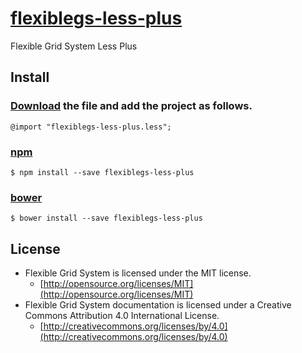 # [flexiblegs-less-plus](http://flexible.gs)

Flexible Grid System Less Plus

## Install

### [Download](https://raw.githubusercontent.com/flexiblegs/flexiblegs-less-plus/master/flexiblegs-less-plus.less) the file and add the project as follows.
```less
@import "flexiblegs-less-plus.less";
```

### [npm](https://www.npmjs.com/package/flexiblegs-less-plus)
```
$ npm install --save flexiblegs-less-plus
```

### [bower](http://bower.io/search/?q=flexiblegs-less-plus)
```
$ bower install --save flexiblegs-less-plus
```

## License
- Flexible Grid System is licensed under the MIT license.
  - [http://opensource.org/licenses/MIT](http://opensource.org/licenses/MIT)
- Flexible Grid System documentation is licensed under a Creative Commons Attribution 4.0 International License.
  - [http://creativecommons.org/licenses/by/4.0](http://creativecommons.org/licenses/by/4.0)
